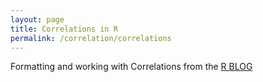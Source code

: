 ```yaml
---
layout: page
title: Correlations in R
permalink: /correlation/correlations
---
```



Formatting and working with Correlations from the [R BLOG](https://www.r-bloggers.com/formatted-correlation-with-effect-size/) 

